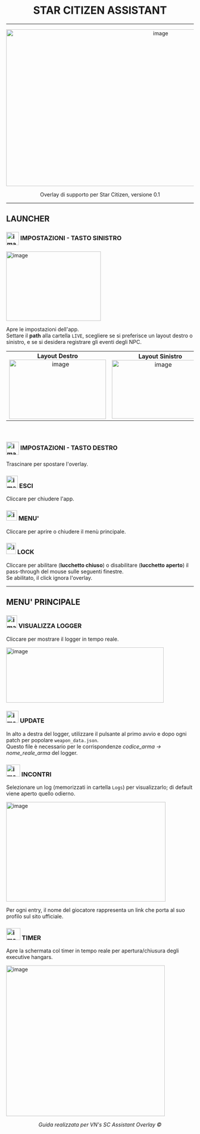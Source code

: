 <h1 align="center">STAR CITIZEN ASSISTANT</h1>

---
<div align="center" style="margin-top: 10px; margin-bottom: 10px;">
  <img width="814" height="420" alt="image" src="https://github.com/user-attachments/assets/9a15ed2a-5f06-4877-91d1-42768342e8c2" />
  <p>Overlay di supporto per Star Citizen, versione 0.1</p>
</div>

---

<h2>LAUNCHER</h2>

<h3>
  <img align="center" width="34" height="35" alt="image" src="https://github.com/user-attachments/assets/8a67d9df-6c59-420c-bc2c-cf27ed309071" />
  IMPOSTAZIONI - TASTO SINISTRO
</h3>

<img width="254" height="186" alt="image" src="https://github.com/user-attachments/assets/7f4da9a3-7abc-4777-b7b3-476c35f685b6" /><br>

<p>
Apre le impostazioni dell'app.<br>
Settare il <b>path</b> alla cartella <code>LIVE</code>, scegliere se si preferisce un layout destro o sinistro, 
e se si desidera registrare gli eventi degli NPC.
</p>

<table>
  <tr>
    <td align="center" width="50%">
      <b>Layout Destro</b><br>
      <img width="260" height="159" alt="image" src="https://github.com/user-attachments/assets/bb337436-bd32-4ca1-a93d-e23e99b073cd" />
    </td>
    <td align="center" width="50%">
      <b>Layout Sinistro</b><br>
      <img width="260" height="157" alt="image" src="https://github.com/user-attachments/assets/a258d0de-b103-49b9-b959-fbb323de955a" />
    </td>
  </tr>
</table>

<br>

<h3>
  <img align="center" width="34" height="35" alt="image" src="https://github.com/user-attachments/assets/8a67d9df-6c59-420c-bc2c-cf27ed309071" /> 
  IMPOSTAZIONI - TASTO DESTRO
</h3>
<p>Trascinare per spostare l'overlay.</p>

<h3>
  <img width="31" height="33" alt="image" src="https://github.com/user-attachments/assets/fd1ca731-8c80-4ea5-a2ff-88d63fd0d8d8" />
  ESCI
</h3>
<p>Cliccare per chiudere l'app.</p>

<h3>
  <img width="29" height="27" alt="image" src="https://github.com/user-attachments/assets/5b0ec6c3-1dc6-4f4b-ad87-485029ec3eba" />
  MENU'
</h3>
<p>Cliccare per aprire o chiudere il menù principale.</p>

<h3>
  <img width="26" height="30" alt="image" src="https://github.com/user-attachments/assets/7c8bc342-2a5e-46e4-ad24-0435db880083" />
  LOCK
</h3>
<p>
Cliccare per abilitare (<b>lucchetto chiuso</b>) o disabilitare (<b>lucchetto aperto</b>) il pass-through del mouse sulle seguenti finestre.<br>
Se abilitato, il click ignora l'overlay.
</p>

---

<h2>MENU' PRINCIPALE</h2>

<h3>
  <img width="29" height="34" alt="image" src="https://github.com/user-attachments/assets/2ef10f31-291a-47f6-a7cd-647f44d19f9b" />
  VISUALIZZA LOGGER
</h3>

<p>
Cliccare per mostrare il logger in tempo reale.
</p>
<img width="423" height="148" alt="image" src="https://github.com/user-attachments/assets/b9411b8e-5bd2-45cd-981c-a09def511963" /><br>

<h3>
  <img width="33" height="32" alt="image" src="https://github.com/user-attachments/assets/5db1fafd-9915-44f8-9246-4bc5e8ea5d83" />
  UPDATE
</h3>
<p>
In alto a destra del logger, utilizzare il pulsante al primo avvio e dopo ogni patch per popolare <code>weapon_data.json</code>.<br>
Questo file è necessario per le corrispondenze <i>codice_arma → nome_reale_arma</i> del logger.
</p>

<h3>
  <img width="37" height="32" alt="image" src="https://github.com/user-attachments/assets/1479f3d4-ba4b-46c6-9c04-aabea9e55c25" />
  INCONTRI
</h3>

<p>
Selezionare un log (memorizzati in cartella <code>Logs</code>) per visualizzarlo; di default viene aperto quello odierno.
</p>

<img width="428" height="267" alt="image" src="https://github.com/user-attachments/assets/a872c4aa-1820-49ff-8c2c-85224c5c0862" /><br>
<p>
Per ogni entry, il nome del giocatore rappresenta un link che porta al suo profilo sul sito ufficiale.
</p>

<h3>
  <img width="38" height="32" alt="image" src="https://github.com/user-attachments/assets/24cdd4be-4152-4231-accf-ccfc9515bddc" />
  TIMER
</h3>

<p>
Apre la schermata col timer in tempo reale per apertura/chiusura degli executive hangars.
</p>
<img width="426" height="404" alt="image" src="https://github.com/user-attachments/assets/a0d834ed-f574-4718-b6fd-38ba5b862475" />

<p align="center"><i>Guida realizzata per VN's SC Assistant Overlay ©</i></p>
